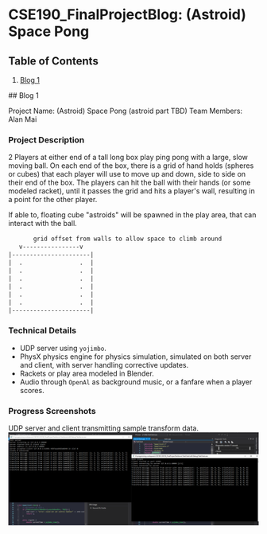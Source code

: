 # CSE190_FinalProjectBlog: (Astroid) Space Pong

## Table of Contents

1. [Blog 1](#blog-1)

<a name="blog-1"/>
## Blog 1

Project Name: (Astroid) Space Pong (astroid part TBD)
Team Members: Alan Mai

### Project Description

2 Players at either end of a tall long box play ping pong with a large, slow moving ball. On each end of the box, there is a grid of hand holds (spheres or cubes) that each player will use to move up and down, side to side on their end of the box. The players can hit the ball with their hands (or some modeled racket), until it passes the grid and hits a player's wall, resulting in a point for the other player.

If able to, floating cube "astroids" will be spawned in the play area, that can interact with the ball.

```
       grid offset from walls to allow space to climb around
   v----------------v
|----------------------|
|  .                .  |
|  .                .  |
|  .                .  |
|  .                .  |
|  .                .  |
|  .                .  |
|----------------------|
```

### Technical Details

- UDP server using `yojimbo`.
- PhysX physics engine for physics simulation, simulated on both server and client, with server handling corrective updates.
- Rackets or play area modeled in Blender.
- Audio through `OpenAl` as background music, or a fanfare when a player scores.

### Progress Screenshots

UDP server and client transmitting sample transform data.
![UDP Server and Client](docs/CSE190FinalProjectBlog1_udpServerExample.PNG)

